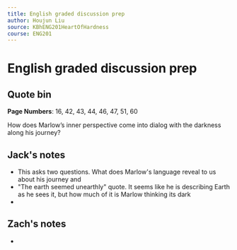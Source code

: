 ```yaml
---
title: English graded discussion prep
author: Houjun Liu
source: KBhENG201HeartOfHardness
course: ENG201
---
```


# English graded discussion prep

## Quote bin

**Page Numbers**: 16, 42, 43, 44, 46, 47, 51, 60

How does Marlow’s inner perspective come into dialog with the darkness along his journey?


## Jack's notes
- This asks two questions. What does Marlow's language reveal to us about his journey and
- "The earth seemed unearthly" quote. It seems like he is describing Earth as he sees it, but how much of it is Marlow thinking its dark
- 




## Zach's notes

- 
